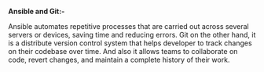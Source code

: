 **Ansible and Git:-**

Ansible automates repetitive processes that are carried out across several servers or devices, saving time and reducing errors. Git on the other hand, it is a distribute version control system that helps developer to track changes on their codebase over time. And also it allows teams to collaborate on code, revert changes, and maintain a complete history of their work.